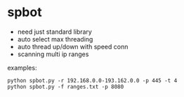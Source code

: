 # spbot

- need just standard library
- auto select max threading
- auto thread up/down with speed conn
- scanning multi ip ranges


examples:

	python spbot.py -r 192.168.0.0-193.162.0.0 -p 445 -t 4
	python spbot.py -f ranges.txt -p 8080
